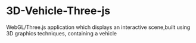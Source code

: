 # 3D-Vehicle-Three-js
WebGL/Three.js application which displays an interactive scene,built using 3D graphics techniques, containing a vehicle 
